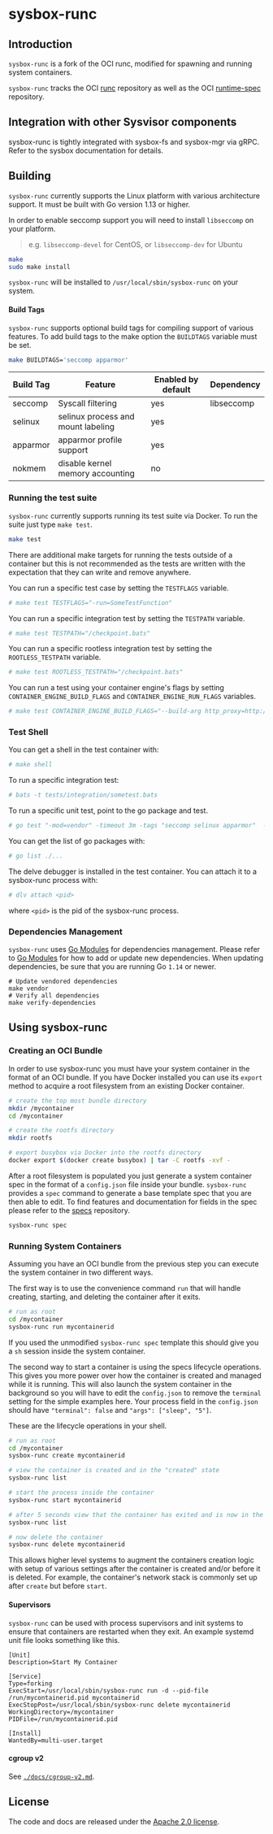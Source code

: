 # sysbox-runc

## Introduction

`sysbox-runc` is a fork of the OCI runc, modified for spawning and running system containers.

`sysbox-runc` tracks the OCI [runc](https://github.com/opencontainers/runc) repository
as well as the OCI [runtime-spec](https://github.com/opencontainers/runtime-spec)
repository.


## Integration with other Sysvisor components

sysbox-runc is tightly integrated with sysbox-fs and sysbox-mgr via
gRPC. Refer to the sysbox documentation for details.

## Building

`sysbox-runc` currently supports the Linux platform with various architecture support.
It must be built with Go version 1.13 or higher.

In order to enable seccomp support you will need to install `libseccomp` on your platform.
> e.g. `libseccomp-devel` for CentOS, or `libseccomp-dev` for Ubuntu

```bash
make
sudo make install
```

`sysbox-runc` will be installed to `/usr/local/sbin/sysbox-runc` on your system.


#### Build Tags

`sysbox-runc` supports optional build tags for compiling support of various features.
To add build tags to the make option the `BUILDTAGS` variable must be set.

```bash
make BUILDTAGS='seccomp apparmor'
```

| Build Tag | Feature                            | Enabled by default | Dependency |
|-----------|------------------------------------|--------------------|------------|
| seccomp   | Syscall filtering                  | yes                | libseccomp |
| selinux   | selinux process and mount labeling | yes                | <none>     |
| apparmor  | apparmor profile support           | yes                | <none>     |
| nokmem    | disable kernel memory accounting   | no                 | <none>     |


### Running the test suite

`sysbox-runc` currently supports running its test suite via Docker.
To run the suite just type `make test`.

```bash
make test
```

There are additional make targets for running the tests outside of a container but this is
not recommended as the tests are written with the expectation that they can write and
remove anywhere.

You can run a specific test case by setting the `TESTFLAGS` variable.

```bash
# make test TESTFLAGS="-run=SomeTestFunction"
```

You can run a specific integration test by setting the `TESTPATH` variable.

```bash
# make test TESTPATH="/checkpoint.bats"
```

You can run a specific rootless integration test by setting the `ROOTLESS_TESTPATH` variable.

```bash
# make test ROOTLESS_TESTPATH="/checkpoint.bats"
```

You can run a test using your container engine's flags by setting `CONTAINER_ENGINE_BUILD_FLAGS` and `CONTAINER_ENGINE_RUN_FLAGS` variables.

```bash
# make test CONTAINER_ENGINE_BUILD_FLAGS="--build-arg http_proxy=http://yourproxy/" CONTAINER_ENGINE_RUN_FLAGS="-e http_proxy=http://yourproxy/"
```

### Test Shell

You can get a shell in the test container with:

```bash
# make shell
```

To run a specific integration test:

```bash
# bats -t tests/integration/sometest.bats
```

To run a specific unit test, point to the go package and test.

```bash
# go test "-mod=vendor" -timeout 3m -tags "seccomp selinux apparmor"  -v github.com/opencontainers/runc/libcontainer/integration -run TestEnter
```

You can get the list of go packages with:

```bash
# go list ./...
```

The delve debugger is installed in the test container. You can attach it to a sysbox-runc process with:

```bash
# dlv attach <pid>
```

where `<pid>` is the pid of the sysbox-runc process.

### Dependencies Management

`sysbox-runc` uses [Go Modules](https://github.com/golang/go/wiki/Modules) for dependencies management.
Please refer to [Go Modules](https://github.com/golang/go/wiki/Modules) for how to add or update
new dependencies. When updating dependencies, be sure that you are running Go `1.14` or newer.

```
# Update vendored dependencies
make vendor
# Verify all dependencies
make verify-dependencies
```

## Using sysbox-runc

### Creating an OCI Bundle

In order to use sysbox-runc you must have your system container in the format of an OCI bundle.
If you have Docker installed you can use its `export` method to acquire a root filesystem from an existing Docker container.

```bash
# create the top most bundle directory
mkdir /mycontainer
cd /mycontainer

# create the rootfs directory
mkdir rootfs

# export busybox via Docker into the rootfs directory
docker export $(docker create busybox) | tar -C rootfs -xvf -
```

After a root filesystem is populated you just generate a system container spec in the
format of a `config.json` file inside your bundle.  `sysbox-runc` provides a `spec`
command to generate a base template spec that you are then able to edit.  To find features
and documentation for fields in the spec please refer to the
[specs](https://github.com/opencontainers/runtime-spec) repository.

```bash
sysbox-runc spec
```

### Running System Containers

Assuming you have an OCI bundle from the previous step you can execute the system container in two different ways.

The first way is to use the convenience command `run` that will handle creating, starting, and deleting the container after it exits.

```bash
# run as root
cd /mycontainer
sysbox-runc run mycontainerid
```

If you used the unmodified `sysbox-runc spec` template this should give you a `sh` session inside the system container.

The second way to start a container is using the specs lifecycle operations.
This gives you more power over how the container is created and managed while it is running.
This will also launch the system container in the background so you will have to edit the `config.json` to remove the `terminal` setting for the simple examples here.
Your process field in the `config.json` should have `"terminal": false` and `"args": ["sleep", "5"]`.

These are the lifecycle operations in your shell.


```bash
# run as root
cd /mycontainer
sysbox-runc create mycontainerid

# view the container is created and in the "created" state
sysbox-runc list

# start the process inside the container
sysbox-runc start mycontainerid

# after 5 seconds view that the container has exited and is now in the stopped state
sysbox-runc list

# now delete the container
sysbox-runc delete mycontainerid
```

This allows higher level systems to augment the containers creation logic with setup of various settings after the container is created and/or before it is deleted. For example, the container's network stack is commonly set up after `create` but before `start`.

#### Supervisors

`sysbox-runc` can be used with process supervisors and init systems to ensure that containers are restarted when they exit.
An example systemd unit file looks something like this.

```systemd
[Unit]
Description=Start My Container

[Service]
Type=forking
ExecStart=/usr/local/sbin/sysbox-runc run -d --pid-file /run/mycontainerid.pid mycontainerid
ExecStopPost=/usr/local/sbin/sysbox-runc delete mycontainerid
WorkingDirectory=/mycontainer
PIDFile=/run/mycontainerid.pid

[Install]
WantedBy=multi-user.target
```

#### cgroup v2
See [`./docs/cgroup-v2.md`](./docs/cgroup-v2.md).

## License

The code and docs are released under the [Apache 2.0 license](LICENSE).
